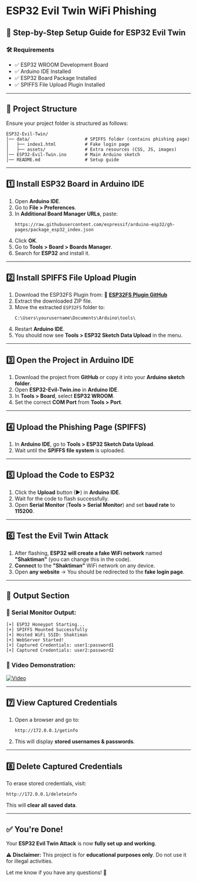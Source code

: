 # ESP32 Evil Twin WiFi Phishing

## 📝 Step-by-Step Setup Guide for ESP32 Evil Twin

### 🛠 Requirements

- ✅ ESP32 WROOM Development Board
- ✅ Arduino IDE Installed
- ✅ ESP32 Board Package Installed
- ✅ SPIFFS File Upload Plugin Installed

---

## 📁 Project Structure

Ensure your project folder is structured as follows:

```
ESP32-Evil-Twin/
│── data/                     # SPIFFS folder (contains phishing page)
│   ├── index1.html           # Fake login page
│   ├── assets/               # Extra resources (CSS, JS, images)
│── ESP32-Evil-Twin.ino       # Main Arduino sketch
│── README.md                 # Setup guide
```

---

## 1️⃣ Install ESP32 Board in Arduino IDE

1. Open **Arduino IDE**.
2. Go to **File > Preferences**.
3. In **Additional Board Manager URLs**, paste:
   ```
   https://raw.githubusercontent.com/espressif/arduino-esp32/gh-pages/package_esp32_index.json
   ```
4. Click **OK**.
5. Go to **Tools > Board > Boards Manager**.
6. Search for **ESP32** and install it.

---

## 2️⃣ Install SPIFFS File Upload Plugin

1. Download the ESP32FS Plugin from: 🔗 [**ESP32FS Plugin GitHub**](https://github.com/me-no-dev/arduino-esp32fs-plugin)
2. Extract the downloaded ZIP file.
3. Move the extracted `ESP32FS` folder to:
   ```
   C:\Users\yourusername\Documents\Arduino\tools\
   ```
4. Restart **Arduino IDE**.
5. You should now see **Tools > ESP32 Sketch Data Upload** in the menu.

---

## 3️⃣ Open the Project in Arduino IDE

1. Download the project from **GitHub** or copy it into your **Arduino sketch folder**.
2. Open **ESP32-Evil-Twin.ino** in **Arduino IDE**.
3. In **Tools > Board**, select **ESP32 WROOM**.
4. Set the correct **COM Port** from **Tools > Port**.

---

## 4️⃣ Upload the Phishing Page (SPIFFS)

1. In **Arduino IDE**, go to **Tools > ESP32 Sketch Data Upload**.
2. Wait until the **SPIFFS file system** is uploaded.

---

## 5️⃣ Upload the Code to ESP32

1. Click the **Upload** button (▶) in **Arduino IDE**.
2. Wait for the code to flash successfully.
3. Open **Serial Monitor** (**Tools > Serial Monitor**) and set **baud rate** to **115200**.

---

## 6️⃣ Test the Evil Twin Attack

1. After flashing, **ESP32 will create a fake WiFi network** named **"Shaktiman"** (you can change this in the code).
2. **Connect** to the **"Shaktiman"** WiFi network on any device.
3. Open **any website** → You should be redirected to the **fake login page**.

---

## 📸 Output Section

### 🔹 Serial Monitor Output:
```
[+] ESP32 Honeypot Starting...
[+] SPIFFS Mounted Successfully
[+] Hosted WiFi SSID: Shaktiman
[+] WebServer Started!
[+] Captured Credentials: user1:password1
[+] Captured Credentials: user2:password2
```

### 🎥 Video Demonstration:
[![Video](https://github.com/user-attachments/assets/b7ed73c4-8755-4408-a822-bba96530ff28)](https://github.com/user-attachments/assets/b7ed73c4-8755-4408-a822-bba96530ff28)

---

## 7️⃣ View Captured Credentials

1. Open a browser and go to:
   ```
   http://172.0.0.1/getinfo
   ```
2. This will display **stored usernames & passwords**.

---

## 8️⃣ Delete Captured Credentials

To erase stored credentials, visit:

```
http://172.0.0.1/deleteinfo
```

This will **clear all saved data**.

---

## ✅ You're Done!

Your **ESP32 Evil Twin Attack** is now **fully set up and working**.

⚠ **Disclaimer:** This project is for **educational purposes only**. Do not use it for illegal activities.

Let me know if you have any questions! 🚀


